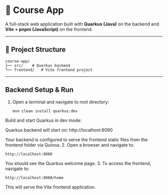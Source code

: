 # 📘 Course App

A full-stack web application built with **Quarkus (Java)** on the backend and **Vite + pnpm (JavaScript)** on the frontend.

---

## 📁 Project Structure

```plaintext
course-app/
├── src/    # Quarkus backend
└── frontend/   # Vite frontend project
```
---

## Backend Setup & Run

1. Open a terminal and navigate to root directory:

   ```bash
   mvn clean install quarkus:dev
   ```

Build and start Quarkus in dev mode:

Quarkus backend will start on:
http://localhost:8080

Your backend is configured to serve the frontend static files from the frontend folder via Quinoa.
2. Open a browser and navigate to:

   ```
   http://localhost:8080
   ```

   You should see the Quarkus welcome page.
3. To access the frontend, navigate to:

   ``` 
   http://localhost:8080/home
   ```

   This will serve the Vite frontend application.